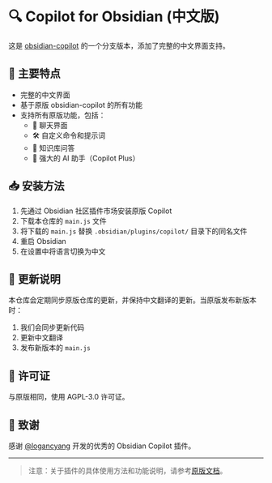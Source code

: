 # 🔍 Copilot for Obsidian (中文版)

这是 [obsidian-copilot](https://github.com/logancyang/obsidian-copilot) 的一个分支版本，添加了完整的中文界面支持。

## 🌟 主要特点

- 完整的中文界面
- 基于原版 obsidian-copilot 的所有功能
- 支持所有原版功能，包括：
  - 💬 聊天界面
  - 🛠️ 自定义命令和提示词
  - 🧠 知识库问答
  - 🚀 强大的 AI 助手（Copilot Plus）

## 📥 安装方法

1. 先通过 Obsidian 社区插件市场安装原版 Copilot
2. 下载本仓库的 `main.js` 文件
3. 将下载的 `main.js` 替换 `.obsidian/plugins/copilot/` 目录下的同名文件
4. 重启 Obsidian
5. 在设置中将语言切换为中文

## 🔄 更新说明

本仓库会定期同步原版仓库的更新，并保持中文翻译的更新。当原版发布新版本时：

1. 我们会同步更新代码
2. 更新中文翻译
3. 发布新版本的 `main.js`

## 📝 许可证

与原版相同，使用 AGPL-3.0 许可证。

## 🙏 致谢

感谢 [@logancyang](https://github.com/logancyang) 开发的优秀的 Obsidian Copilot 插件。

---

> 注意：关于插件的具体使用方法和功能说明，请参考[原版文档](https://obsidiancopilot.com/en/docs)。
